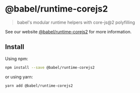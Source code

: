 # @babel/runtime-corejs2

> babel's modular runtime helpers with core-js@2 polyfilling

See our website [@babel/runtime-corejs2](https://babeljs.io/docs/babel-runtime-corejs2) for more information.

## Install

Using npm:

```sh
npm install --save @babel/runtime-corejs2
```

or using yarn:

```sh
yarn add @babel/runtime-corejs2
```
